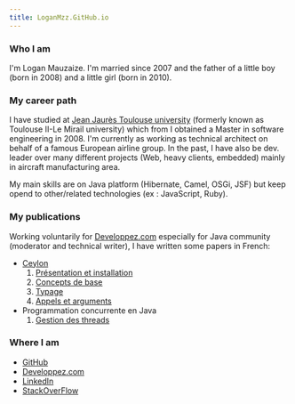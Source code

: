 ```yaml
---
title: LoganMzz.GitHub.io
---
```

### Who I am
I'm Logan Mauzaize.
I'm married since 2007 and the father of a little boy (born in 2008) and a little girl (born in 2010).

### My career path
I have studied at [Jean Jaurès Toulouse university](http://www.univ-tlse2.fr/) (formerly known as Toulouse II-Le Mirail university) which from I obtained a Master in software engineering in 2008. I'm currently as working as technical architect on behalf of a famous European airline group.
In the past, I have also be dev. leader over many different projects (Web, heavy clients, embedded) mainly in aircraft manufacturing area.

My main skills are on Java platform (Hibernate, Camel, OSGi, JSF) but keep opend to other/related technologies (ex : JavaScript, Ruby).

### My publications
Working voluntarily for [Developpez.com](http://www.developpez.com/) especially for Java community (moderator and technical writer), I have written some papers in French:

* [Ceylon](http://ceylon-lang.org/)
    1. [Présentation et installation](http://lmauzaize.developpez.com/tutoriels/ceylon/presentation/)
    1. [Concepts de base](http://lmauzaize.developpez.com/tutoriels/ceylon/bases/)
    1. [Typage](http://lmauzaize.developpez.com/tutoriels/ceylon/typage/)
    1. [Appels et arguments](http://lmauzaize.developpez.com/tutoriels/ceylon/appels-arguments/)
* Programmation concurrente en Java
	1. [Gestion des threads](http://lmauzaize.developpez.com/tutoriels/java/concurrence/gestion-threads/)

### Where I am
* [GitHub](https://github.com/loganmzz/)
* [Developpez.com](http://lmauzaize.developpez.com/)
* [LinkedIn](https://fr.linkedin.com/in/loganmauzaize)
* [StackOverFlow](http://stackoverflow.com/users/2481708/logan-mzz)

